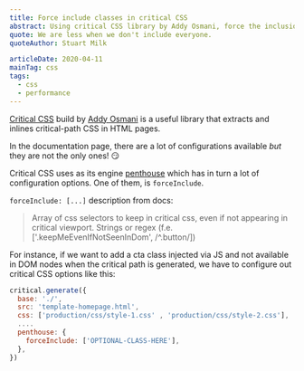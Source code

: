```yaml
---
title: Force include classes in critical CSS
abstract: Using critical CSS library by Addy Osmani, force the inclusion of HTML selectors.
quote: We are less when we don't include everyone.
quoteAuthor: Stuart Milk

articleDate: 2020-04-11
mainTag: css
tags:
  - css
  - performance
---
```


[Critical CSS](https://github.com/addyosmani/critical) build by [Addy Osmani](https://twitter.com/addyosmani) is a useful library that extracts and inlines critical-path CSS in HTML pages.

In the documentation page, there are a lot of configurations available _but_ they are not the only ones! 😏

Critical CSS uses as its engine [penthouse](https://github.com/pocketjoso/penthouse) which has in turn a lot of configuration options. One of them, is `forceInclude`.

`forceInclude: [...]` description from docs:

> Array of css selectors to keep in critical css, even if not appearing in critical viewport. Strings or regex (f.e. ['.keepMeEvenIfNotSeenInDom', /^\.button/])

For instance, if we want to add a cta class injected via JS and not available in DOM nodes when the critical path is generated, we have to configure out critical CSS options like this:

```javascript
critical.generate({
  base: './',
  src: 'template-homepage.html',
  css: ['production/css/style-1.css' , 'production/css/style-2.css'],
  ....
  penthouse: {
    forceInclude: ['OPTIONAL-CLASS-HERE'],
  },
})
```
